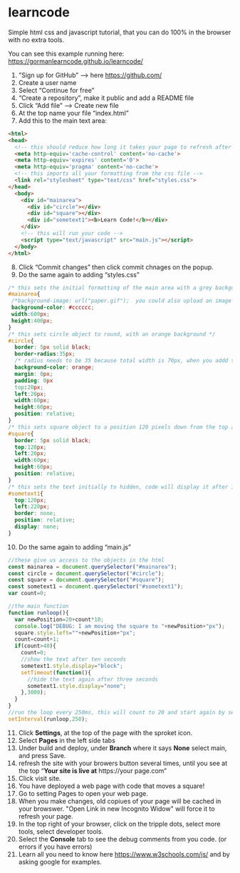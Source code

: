 # learncode
Simple html css and javascript tutorial, that you can do 100% in the browser with no extra tools.

You can see this example running here: https://gormanlearncode.github.io/learncode/

1) ”Sign up for GitHub” —> here https://github.com/
2) Create a user name
3) Select “Continue for free”
4) “Create a repository”, make it public and add a README file
5) Click “Add file” —> Create new file
6) At the top name your file “index.html”
7) Add this to the main text area:
```html
<html>
<head>
  <!-- this should reduce how long it takes your page to refresh after a change -->
  <meta http-equiv='cache-control' content='no-cache'> 
  <meta http-equiv='expires' content='0'> 
  <meta http-equiv='pragma' content='no-cache'>
  <!-- this imports all your formatting from the css file -->
  <link rel="stylesheet" type="text/css" href="styles.css">
</head>
  <body>
    <div id="mainarea">
      <div id="circle"></div>
      <div id="square"></div>
      <div id="sometext1"><b>Learn Code!</b></div>
    </div>
    <!-- this will run your code -->
    <script type="text/javascript" src="main.js"></script>
  </body>
</html>

```
8) Click “Commit changes” then click commit chnages on the popup.
9) Do the same again to adding “styles.css”
```css
/* this sets the initial formatting of the main area with a grey backgound */
#mainarea{
 /*background-image: url("paper.gif");  you could also upload an image for the object */
 background-color: #cccccc;
 width:600px;
 height:400px;
}
/* this sets circle object to round, with an orange background */
#circle{
  border: 5px solid black;
  border-radius:35px;
  /* radius needs to be 35 because total width is 70px, when you addd the 5px boarder */
  background-color: orange;
  margin: 0px;
  padding: 0px
  top:20px;
  left:20px;
  width:60px;
  height:60px;
  position: relative;
}
/* this sets square object to a position 120 pixels down from the top and 20 pixels in from the left */
#square{
  border: 5px solid black;
  top:120px;
  left:20px;
  width:60px;
  height:60px;
  position: relative;
}
/* this sets the text initially to hidden, code will display it after 10 seconds */
#sometext1{
  top:120px;
  left:220px;
  border: none;
  position: relative;
  display: none;
}
```
10) Do the same again to adding “main.js”
```javascript
//these give us access to the objects in the html
const mainarea = document.querySelector("#mainarea");
const circle = document.querySelector("#circle");
const square = document.querySelector("#square");
const sometext1 = document.querySelector("#sometext1");
var count=0;

//the main function
function runloop(){
  var newPosition=20+count*10;
  console.log("DEBUG: I am moving the square to "+newPosition+"px");
  square.style.left=""+newPosition+"px";
  count=count+1;
  if(count>40){
    count=0;
    //show the text after ten seconds
    sometext1.style.display="block";
    setTimeout(function(){
      //hide the text again after three seconds
      sometext1.style.display="none";
    },3000);
  }
}
//run the loop every 250ms, this will count to 20 and start again by setting count equal to zero.
setInterval(runloop,250);

```
11) Click **Settings**, at the top of the page with the sproket icon.
12) Select **Pages** in the left side tabs
13) Under build and deploy, under **Branch** where it says **None** select main, and press Save.
14) refresh the site with your browers button several times, until you see at the top “**Your site is live at** https://your page.com”
15) Click visit site.
16) You have deployed a web page with code that moves a square!
17) Go to setting Pages to open your web page.
18) When you make changes, old copiues of your page will be cached in your browswer. "Open Link in new Incognito Widow" will force it to refresh your page.
19) In the top right of your browser, click on the tripple dots, select more tools, select developer tools.
20) Select the **Console** tab to see the debug comments from you code. (or errors if you have errors)
21) Learn all you need to know here https://www.w3schools.com/js/ and by asking google for examples.
